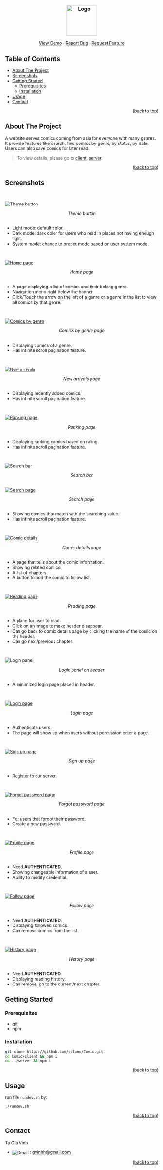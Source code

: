 <a name="readme-top"></a>

<div align="center">
  <h3 align="center">
    <img src="misc/logo.png" alt="Logo" style="width:100px;">
  </h3>
  <p align="center">
    <a href="https://comic-client-smoky.vercel.app">View Demo</a>
    ·
    <a href="https://github.com/colpno/Comic/issues">Report Bug</a>
    ·
    <a href="https://github.com/colpno/Comic/issues">Request Feature</a>
  </p>
</div>

<!-- TABLE OF CONTENTS -->

## Table of Contents

- [About The Project](#about-the-project)
- [Screenshots](#screenshots)
- [Getting Started](#getting-started)
  - [Prerequisites](#prerequisites)
  - [Installation](#installation)
- [Usage](#usage)
- [Contact](#contact)

<p align="right">(<a href="#readme-top">back to top</a>)</p>

## About The Project

A website serves comics coming from asia for everyone with many genres. It provide features like search, find comics by genre, by status, by date. Users can also save comics for later read.

> To view details, please go to [client](https://github.com/colpno/Comic-client), [server](https://github.com/colpno/Comic-server).

<p align="right">(<a href="#readme-top">back to top</a>)</p>

## Screenshots

</br>

![Theme button][theme-button]

<div align="center">
  <i>Theme button</i>
</div>
</br>

- Light mode: default color.
- Dark mode: dark color for users who read in places not having enough light.
- System mode: change to proper mode based on user system mode.

</br>

[![Home page][url-home-page]](https://comic-client-smoky.vercel.app)

<div align="center">
  <i>Home page</i>
</div>
</br>

- A page displaying a list of comics and their belong genre.
- Navigation menu right below the banner.
- Click/Touch the arrow on the left of a genre or a genre in the list to view all comics by that genre.

</br>

[![Comics by genre][comics-by-genre-page]](https://comic-client-smoky.vercel.app/genres/action)

<div align="center">
  <i>Comics by genre page</i>
</div>
</br>

- Displaying comics of a genre.
- Has infinite scroll pagination feature.

</br>

[![New arrivals][new-arrivals-page]](https://comic-client-smoky.vercel.app/news)

<div align="center">
  <i>New arrivals page</i>
</div>
</br>

- Displaying recently added comics.
- Has infinite scroll pagination feature.

</br>

[![Ranking page][ranking-page]](https://comic-client-smoky.vercel.app/ranking)

<div align="center">
  <i>Ranking page</i>
</div>
</br>

- Displaying ranking comics based on rating.
- Has infinite scroll pagination feature.

</br>

![Search bar][search-bar]

<div align="center">
  <i>Search bar</i>
</div>

</br>

[![Search page][search-page]](https://comic-client-smoky.vercel.app/search?value=jojo)

<div align="center">
  <i>Search page</i>
</div>
</br>

- Showing comics that match with the searching value.
- Has infinite scroll pagination feature.

</br>

[![Comic details][comic-details-page]](<https://comic-client-smoky.vercel.app/comics/jojo's-bizarre-adventure,-part-1:-phantom-blood-(official-colored)>)

<div align="center">
  <i>Comic details page</i>
</div>
</br>

- A page that tells about the comic information.
- Showing related comics.
- A list of chapters.
- A button to add the comic to follow list.

</br>

[![Reading page][reading-page]](<https://comic-client-smoky.vercel.app/comics/jojo's-bizarre-adventure,-part-1:-phantom-blood-(official-colored)/reading/1>)

<div align="center">
  <i>Reading page</i>
</div>
</br>

- A place for user to read.
- Click on an image to make header disappear.
- Can go back to comic details page by clicking the name of the comic on the header.
- Can go next/previous chapter.

</br>

![Login panel][login-panel]

<div align="center">
  <i>Login panel on header</i>
</div>
</br>

- A minimized login page placed in header.

</br>

[![Login page][login-page]](https://comic-client-smoky.vercel.app/login)

<div align="center">
  <i>Login page</i>
</div>
</br>

- Authenticate users.
- The page will show up when users without permission enter a page.

</br>

[![Sign up page][sign-up-page]](https://comic-client-smoky.vercel.app/signup)

<div align="center">
  <i>Sign up page</i>
</div>
</br>

- Register to our server.

</br>

[![Forgot password page][forgot-password-page]](https://comic-client-smoky.vercel.app/password/forgot)

<div align="center">
  <i>Forgot password page</i>
</div>
</br>

- For users that forgot their password.
- Create a new password.

</br>

[![Profile page][profile-page]](https://comic-client-smoky.vercel.app/profile)

<div align="center">
  <i>Profile page</i>
</div>
</br>

- Need **AUTHENTICATED**.
- Showing changeable information of a user.
- Ability to modify credential.

</br>

[![Follow page][follow-page]](https://comic-client-smoky.vercel.app/bookshelf/follow)

<div align="center">
  <i>Follow page</i>
</div>
</br>

- Need **AUTHENTICATED**.
- Displaying followed comics.
- Can remove comics from the list.

</br>

[![History page][history-page]](https://comic-client-smoky.vercel.app/bookshelf/history)

<div align="center">
  <i>History page</i>
</div>
</br>

- Need **AUTHENTICATED**.
- Displaying reading history.
- Can remove, go to the current/next chapter.

## Getting Started

### Prerequisites

- git
- npm

### Installation

```sh
git clone https://github.com/colpno/Comic.git
cd Comic/client && npm i
cd ../server && npm i
```

<p align="right">(<a href="#readme-top">back to top</a>)</p>

## Usage

run file `rundev.sh` by:

```sh
./rundev.sh
```

<p align="right">(<a href="#readme-top">back to top</a>)</p>

## Contact

Tạ Gia Vinh

- <img src="https://img.shields.io/badge/Gmail-EA4335?style=for-the-badge&logo=gmail&logoColor=61DAFB" alt="Gmail" style="vertical-align: middle;"> : gvinhh@gmail.com

<p align="right">(<a href="#readme-top">back to top</a>)</p>

[url-home-page]: misc/HomePage.png
[theme-button]: misc/ThemeButton.png
[new-arrivals-page]: misc/NewArrivals.png
[ranking-page]: misc/RankingPage.png
[search-bar]: misc/SearchBar.png
[search-page]: misc/Search.png
[comics-by-genre-page]: misc/ComicsByGenre.png
[comic-details-page]: misc/ComicDetails.png
[reading-page]: misc/ReadingPage.png
[login-panel]: misc/LoginPanel.png
[login-page]: misc/LoginPage.png
[sign-up-page]: misc/SignUpPage.png
[forgot-password-page]: misc/ForgotPasswordPage.png
[profile-page]: misc/ProfilePage.png
[follow-page]: misc/FollowPage.png
[history-page]: misc/HistoryPage.png
